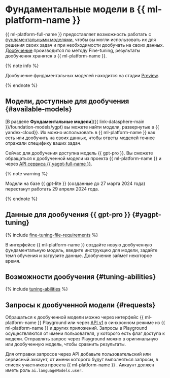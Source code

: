 # Фундаментальные модели в {{ ml-platform-name }}

{{ ml-platform-full-name }} предоставляет возможность работать с [фундаментальными моделями](../../../glossary/ml-models.md#foundation), чтобы вы могли использовать их для решения своих задач и при необходимости дообучать на своих данных. [Дообучение](../../../glossary/ml-models.md#fine-tuning) производится по методу Fine-tuning, результаты дообучения хранятся в {{ ml-platform-name }}.

{% note info %}

Дообучение фундаментальных моделей находится на стадии [Preview](../../../overview/concepts/launch-stages.md).

{% endnote %}

## Модели, доступные для дообучения {#available-models}

[В разделе  **Фундаментальные модели**]({{ link-datasphere-main }}/foundation-models/ygpt) вы можете найти модели, развернутые в {{ yandex-cloud}}. Их можно использовать в {{ ml-platform-name }} как есть или дообучить на своих данных, чтобы ответы моделей точнее отражали специфику ваших задач. 

Сейчас для дообучения доступна модель {{ gpt-pro }}. Вы сможете обращаться к дообученной модели из проекта {{ ml-platform-name }} и через [API сервиса {{ yagpt-full-name }}](../../../yandexgpt/api-ref/authentication.md).

{% note warning %}

Модели на базе {{ gpt-lite }} (созданные до 27 марта 2024 года) перестанут работать 29 апреля 2024 года.

{% endnote %}

## Данные для дообучения {{ gpt-pro }} {#yagpt-tuning}

{% include [fine-tuning-file-requirements](../../../_includes/datasphere/fine-tuning-file-requirements.md) %}

В интерфейсе {{ ml-platform-name }} создайте новую дообученную фундаментальную модель, введите инструкцию для модели, задайте темп обучения и загрузите данные. Дообучение займет некоторое время.

## Возможности дообучения {#tuning-abilities}

{% include [tuning-abilities](../../../_includes/foundation-models/yandexgpt/tuning-abilities.md) %}

## Запросы к дообученной модели {#requests}

Обращаться к дообученной модели можно через интерфейс {{ ml-platform-name }} Playground или через [API v1](../../../yandexgpt/text-generation/api-ref/index.md) в синхронном режиме из {{ ml-platform-name }} и других приложений. Запросы в Playground осуществляются от имени пользователя, у которого есть флаг доступа к модели. Отправлять запрос через Playground можно в оригинальную или дообученную модель, чтобы сравнить результаты.

Для отправки запросов через API добавьте пользовательский или сервисный аккаунт, от имени которого будут выполняться запросы, в список участников проекта {{ ml-platform-name }} . Аккаунт должен иметь роль `ai.languageModels.user`.
